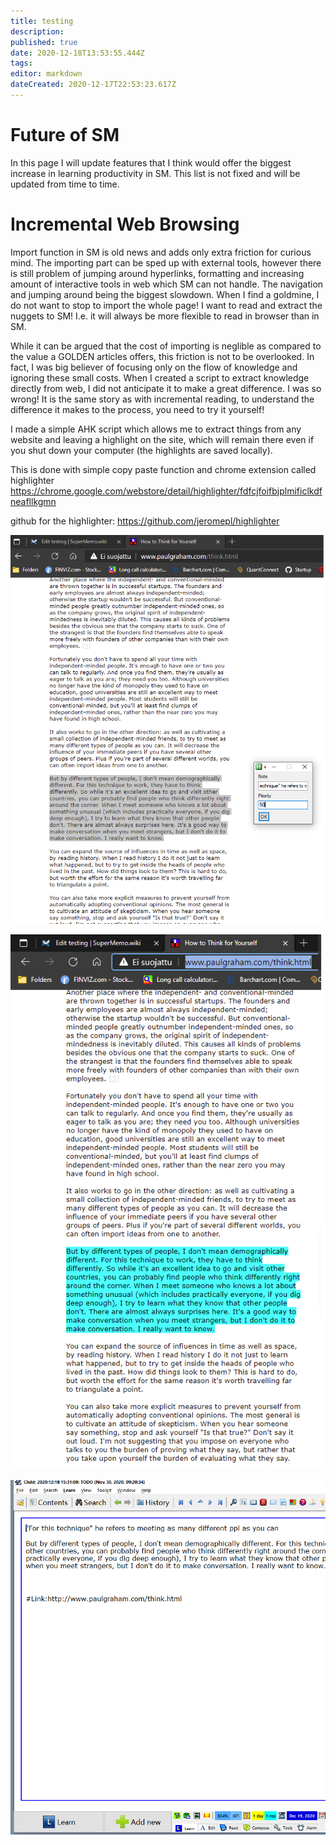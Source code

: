 ```yaml
---
title: testing
description: 
published: true
date: 2020-12-18T13:53:55.444Z
tags: 
editor: markdown
dateCreated: 2020-12-17T22:53:23.617Z
---
```


# Future of SM

In this page I will update features that I think would offer the biggest increase in learning productivity in SM. This list is not fixed and will be updated from time to time.

# Incremental Web Browsing

Import function in SM is old news and adds only extra friction for curious mind. The importing part can be sped up with external tools, however there is still problem of jumping around hyperlinks, formatting and increasing amount of interactive tools in web which SM can not handle. The navigation and jumping around being the biggest slowdown. When I find a goldmine, I do not want to stop to import the whole page! I want to read and extract the nuggets to SM! I.e. it will always be more flexible to read in browser than in SM.

While it can be argued that the cost of importing is neglible as compared to the value a GOLDEN articles offers, this friction is not to be overlooked. In fact, I was big believer of focusing only on the flow of knowledge and ignoring these small costs. When I created a script to extract knowledge directly from web, I did not anticipate it to make a great difference. I was so wrong! It is the same story as with incremental reading, to understand the difference it makes to the process, you need to try it yourself!

I made a simple AHK script which allows me to extract things from any website and leaving a highlight on the site, which will remain there even if you shut down your computer (the highlights are saved locally). 

This is done with simple copy paste function and chrome extension called highlighter https://chrome.google.com/webstore/detail/highlighter/fdfcjfoifbjplmificlkdfneafllkgmn

github for the highlighter: https://github.com/jeromepl/highlighter

![web1.png](/web1.png)

![web2.png](/web2.png)

![web3.png](/web3.png)